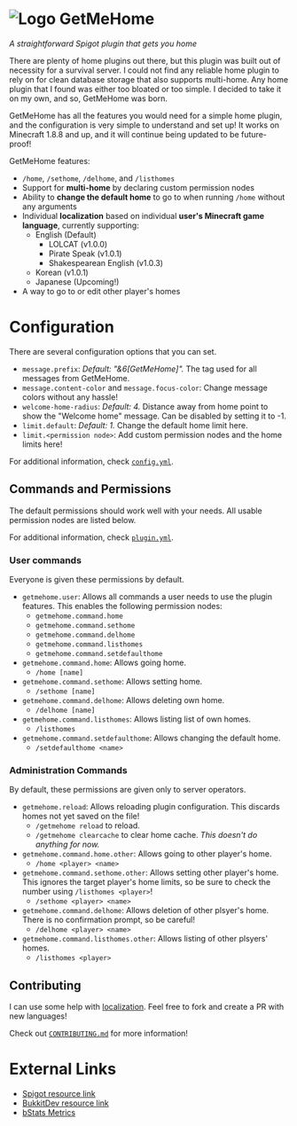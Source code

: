 # ![Logo](https://www.spigotmc.org/data/resource_icons/66/66257.jpg) GetMeHome
*A straightforward Spigot plugin that gets you home*

There are plenty of home plugins out there, but this plugin was built out of
necessity for a survival server. I could not find any reliable home plugin to
rely on for clean database storage that also supports multi-home. Any home
plugin that I found was either too bloated or too simple. I decided to take it
on my own, and so, GetMeHome was born.

GetMeHome has all the features you would need for a simple home plugin, and the
configuration is very simple to understand and set up!  It works on Minecraft
1.8.8 and up, and it will continue being updated to be future-proof!

GetMeHome features:

* `/home`, `/sethome`, `/delhome`, and `/listhomes`
* Support for **multi-home** by declaring custom permission nodes
* Ability to **change the default home** to go to when running `/home` without any
  arguments 
* Individual **localization** based on individual **user's Minecraft game
  language**, currently supporting:
  * English (Default)
    * LOLCAT (v1.0.0)
    * Pirate Speak (v1.0.1)
    * Shakespearean English (v1.0.3)
  * Korean (v1.0.1)
  * Japanese (Upcoming!)
* A way to go to or edit other player's homes

# Configuration

There are several configuration options that you can set.

* `message.prefix`: *Default: "&6[GetMeHome]".* The tag used for all messages
  from GetMeHome.
* `message.content-color` and `message.focus-color`: Change message colors
  without any hassle!
* `welcome-home-radius`: *Default: 4.* Distance away from home point to show
  the "Welcome home" message. Can be disabled by setting it to -1.
* `limit.default`: *Default: 1.* Change the default home limit here.
* `limit.<permission node>`: Add custom permission nodes and the home limits
  here!

For additional information, check [`config.yml`](src/main/resources/config.yml).

## Commands and Permissions

The default permissions should work well with your needs. All usable permission
nodes are listed below.

For additional information, check [`plugin.yml`](src/main/resources/plugin.yml).

### User commands

Everyone is given these permissions by default.

* `getmehome.user`: Allows all commands a user needs to
  use the plugin features.  This enables the following permission nodes:
  * `getmehome.command.home`
  * `getmehome.command.sethome`
  * `getmehome.command.delhome`
  * `getmehome.command.listhomes`
  * `getmehome.command.setdefaulthome`
* `getmehome.command.home`: Allows going home.
  * `/home [name]`
* `getmehome.command.sethome`: Allows setting home.
  * `/sethome [name]`
* `getmehome.command.delhome`: Allows deleting own home.
  * `/delhome [name]`
* `getmehome.command.listhomes`: Allows listing list of own homes.
  * `/listhomes`
* `getmehome.command.setdefaulthome`: Allows changing the default home.
  * `/setdefaulthome <name>`

### Administration Commands

By default, these permissions are given only to server operators.

* `getmehome.reload`: Allows reloading plugin configuration. This discards
  homes not yet saved on the file!
  * `/getmehome reload` to reload.
  * `/getmehome clearcache` to clear home cache. *This doesn't do anything for
    now.*
* `getmehome.command.home.other`: Allows going to other player's home.
  * `/home <player> <name>`
* `getmehome.command.sethome.other`: Allows setting other player's home. This
  ignores the target player's home limits, so be sure to check the number
  using `/listhomes <player>`!
  * `/sethome <player> <name>`
* `getmehome.command.delhome`: Allows deletion of other plsyer's home. There is
  no confirmation prompt, so be careful!
  * `/delhome <player> <name>`
* `getmehome.command.listhomes.other`: Allows listing of other plsyers' homes.
  * `/listhomes <player>`

## Contributing

I can use some help with [localization](src/main/resources/i18n). Feel free to fork and create a PR with
new languages!

Check out [`CONTRIBUTING.md`](CONTRIBUTING.md) for more information!

# External Links

* [Spigot resource link](https://www.spigotmc.org/resources/getmehome.66257/)
* [BukkitDev resource link](https://dev.bukkit.org/projects/getmehome)
* [bStats Metrics](https://bstats.org/plugin/bukkit/GetMeHome/)
